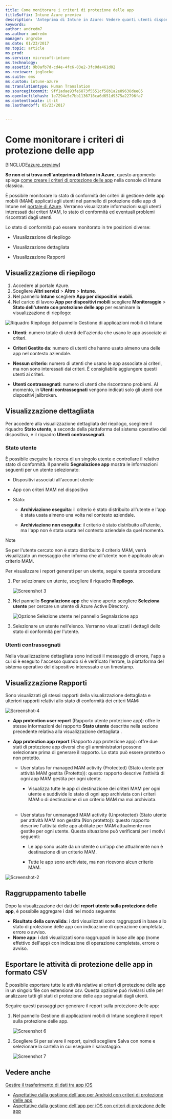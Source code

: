 ```yaml
---
title: Come monitorare i criteri di protezione delle app
titleSuffix: Intune Azure preview
description: 'Anteprima di Intune in Azure: Vedere quanti utenti dispongono di criteri ed eseguire il drill-down per accedere ad altri dettagli.'
keywords: 
author: andredm7
ms.author: andredm
manager: angrobe
ms.date: 01/23/2017
ms.topic: article
ms.prod: 
ms.service: microsoft-intune
ms.technology: 
ms.assetid: 9b0afb7d-cd4e-4fc6-83e2-3fc0da461d02
ms.reviewer: joglocke
ms.suite: ems
ms.custom: intune-azure
ms.translationtype: Human Translation
ms.sourcegitcommit: 9ff1adae93fe6873f5551cf58b1a2e89638dee85
ms.openlocfilehash: 1e7294e5c7bb1136718ca6d651d9375a22796fa7
ms.contentlocale: it-it
ms.lasthandoff: 05/23/2017


---
```


# <a name="how-to-monitor-app-protection-policies"></a>Come monitorare i criteri di protezione delle app
[!INCLUDE[azure_preview](./includes/azure_preview.md)]

**Se non ci si trova nell'anteprima di Intune in Azure**, questo argomento spiega [come creare i criteri di protezione delle app](https://docs.microsoft.com/intune-classic/deploy-use/create-and-deploy-mobile-app-management-policies-with-microsoft-intune) nella console di Intune classica.


È possibile monitorare lo stato di conformità dei criteri di gestione delle app mobili (MAM) applicati agli utenti nel pannello di protezione delle app di Intune nel [portale di Azure](https://portal.azure.com). Verranno visualizzate informazioni sugli utenti interessati dai criteri MAM, lo stato di conformità ed eventuali problemi riscontrati dagli utenti.

Lo stato di conformità può essere monitorato in tre posizioni diverse:

-   Visualizzazione di riepilogo

-   Visualizzazione dettagliata

-   Visualizzazione Rapporti

## <a name="summary-view"></a>Visualizzazione di riepilogo

1. Accedere al portale Azure.
2. Scegliere **Altri servizi** > **Altro** > **Intune**.
3. Nel pannello **Intune** scegliere **App per dispositivi mobili**.
4. Nel carico di lavoro **App per dispositivi mobili** scegliere **Monitoraggio** > **Stato dell'utente con protezione delle app** per esaminare la visualizzazione di riepilogo:

![Riquadro Riepilogo del pannello Gestione di applicazioni mobili di Intune](./media/app-protection-user-status-summary.png)

-   **Utenti**: numero totale di utenti dell'azienda che usano le app associate ai criteri.

-   **Criteri Gestito da**: numero di utenti che hanno usato almeno una delle app nel contesto aziendale.

-   **Nessun criterio**: numero di utenti che usano le app associate ai criteri, ma non sono interessati dai criteri. È consigliabile aggiungere questi utenti ai criteri.

- **Utenti contrassegnati**: numero di utenti che riscontrano problemi. Al momento, in **Utenti contrassegnati** vengono indicati solo gli utenti con dispositivi jailbroken.


## <a name="detailed-view"></a>Visualizzazione dettagliata
Per accedere alla visualizzazione dettagliata del riepilogo, scegliere il riquadro **Stato utente**, a seconda della piattaforma del sistema operativo del dispositivo, e il riquadro **Utenti contrassegnati**.

### <a name="user-status"></a>Stato utente
È possibile eseguire la ricerca di un singolo utente e controllare il relativo stato di conformità. Il pannello **Segnalazione app** mostra le informazioni seguenti per un utente selezionato:
- Dispositivi associati all'account utente

- App con criteri MAM nel dispositivo

- Stato:

  - **Archiviazione eseguita**: il criterio è stato distribuito all'utente e l'app è stata usata almeno una volta nel contesto aziendale.

  - **Archiviazione non eseguita**: il criterio è stato distribuito all'utente, ma l'app non è stata usata nel contesto aziendale da quel momento.

>[!NOTE]
> Se per l'utente cercato non è stato distribuito il criterio MAM, verrà visualizzato un messaggio che informa che all'utente non è applicato alcun criterio MAM.

Per visualizzare i report generati per un utente, seguire questa procedura:

1.  Per selezionare un utente, scegliere il riquadro **Riepilogo**.

    ![Screenshot 3](./media/MAM-reporting-6.png)

2. Nel pannello **Segnalazione app** che viene aperto scegliere **Seleziona utente** per cercare un utente di Azure Active Directory.

    ![Opzione Selezione utente nel pannello Segnalazione app](./media/MAM-reporting-2.png)

3. Selezionare un utente nell'elenco. Verranno visualizzati i dettagli dello stato di conformità per l'utente.

### <a name="flagged-users"></a>Utenti contrassegnati
Nella visualizzazione dettagliata sono indicati il messaggio di errore, l'app a cui si è eseguito l'accesso quando si è verificato l'errore, la piattaforma del sistema operativo del dispositivo interessato e un timestamp.

## <a name="reporting-view"></a>Visualizzazione Rapporti

Sono visualizzati gli stessi rapporti della visualizzazione dettagliata e ulteriori rapporti relativi allo stato di conformità dei criteri MAM:

![Screenshot-4](./media/MAM-reporting-7.png)

-   **App protection user report** (Rapporto utente protezione app): offre le stesse informazioni del rapporto **Stato utente** descritte nella sezione precedente relativa alla visualizzazione dettagliata .

-   **App protection app report** (Rapporto app protezione app): offre due stati di protezione app diversi che gli amministratori possono selezionare prima di generare il rapporto. Lo stato può essere protetto o non protetto.

    -   User status for managed MAM activity (Protected) (Stato utente per attività MAM gestita (Protetto)): questo rapporto descrive l'attività di ogni app MAM gestita per ogni utente.

        -   Visualizza tutte le app di destinazione dei criteri MAM per ogni utente e suddivide lo stato di ogni app archiviata con i criteri MAM o di destinazione di un criterio MAM ma mai archiviata.
<br></br>
    -   User status for unmanaged MAM activity (Unprotected) (Stato utente per attività MAM non gestita (Non protetto)): questo rapporto descrive l'attività delle app abilitate per MAM attualmente non gestite per ogni utente. Questa situazione può verificarsi per i motivi seguenti:

        -   Le app sono usate da un utente o un'app che attualmente non è destinazione di un criterio MAM.

        -   Tutte le app sono archiviate, ma non ricevono alcun criterio MAM.

![Screenshot-2](./media/MAM-reporting-4.png)

## <a name="table-grouping"></a>Raggruppamento tabelle

Dopo la visualizzazione dei dati del **report utente sulla protezione delle app**, è possibile aggregare i dati nel modo seguente:

- **Risultato della convalida:** i dati visualizzati sono raggruppati in base allo stato di protezione delle app con indicazione di operazione completata, errore o avviso.
- **Nome app:** i dati visualizzati sono raggruppati in base alle app (nome effettivo dell'app) con indicazione di operazione completata, errore o avviso.

## <a name="export-app-protection-activities-to-csv"></a>Esportare le attività di protezione delle app in formato CSV

È possibile esportare tutte le attività relative ai criteri di protezione delle app in un singolo file con estensione csv. Questa opzione può rivelarsi utile per analizzare tutti gli stati di protezione delle app segnalati dagli utenti.

Seguire questi passaggi per generare il report sulla protezione delle app:

1. Nel pannello Gestione di applicazioni mobili di Intune scegliere il report sulla protezione delle app.

    ![Screenshot 6](./media/app-protection-report-csv-2.png)

2. Scegliere Sì per salvare il report, quindi scegliere Salva con nome e selezionare la cartella in cui eseguire il salvataggio.

    ![Screenshot 7](./media/app-protection-report-csv-1.png)

## <a name="see-also"></a>Vedere anche
[Gestire il trasferimento di dati tra app iOS](data-transfer-between-apps-manage-ios.md)

* [Aspettative dalla gestione dell'app per Android con criteri di protezione delle app](app-protection-enabled-apps-android.md)
* [Aspettative dalla gestione dell'app per iOS con criteri di protezione delle app](app-protection-enabled-apps-ios.md)

